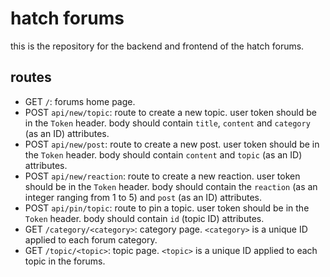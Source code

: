 # hatch forums
this is the repository for the backend and frontend of the hatch forums.

## routes
- GET `/`: forums home page.
- POST `api/new/topic`: route to create a new topic. user token should be in the `Token` header. body should contain `title`, `content` and `category` (as an ID) attributes.
- POST `api/new/post`: route to create a new post. user token should be in the `Token` header. body should contain `content` and `topic` (as an ID) attributes.
- POST `api/new/reaction`: route to create a new reaction. user token should be in the `Token` header. body should contain the `reaction` (as an integer ranging from 1 to 5) and `post` (as an ID) attributes.
- POST `api/pin/topic`: route to pin a topic. user token should be in the `Token` header. body should contain `id` (topic ID) attributes.
- GET `/category/<category>`: category page. `<category>` is a unique ID applied to each forum category.
- GET `/topic/<topic>`: topic page. `<topic>` is a unique ID applied to each topic in the forums.
  
